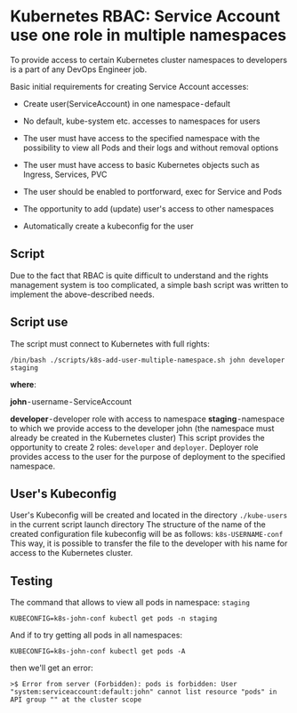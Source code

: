 # Kubernetes RBAC: Service Account use one role in multiple namespaces
To provide access to certain Kubernetes cluster namespaces to developers is a part of any DevOps Engineer job.

Basic initial requirements for creating Service Account accesses:

* Create user(ServiceAccount) in one namespace - default

* No default, kube-system etc. accesses to namespaces for users

* The user must have access to the specified namespace with the possibility to view all Pods and their logs and without removal options

* The user must have access to basic Kubernetes objects such as Ingress, Services, PVC

* The user should be enabled to portforward, exec for Service and Pods

* The opportunity to add (update) user's access to other namespaces

* Automatically create a kubeconfig for the user

## Script
Due to the fact that RBAC is quite difficult to understand and the rights management system is too complicated, a simple bash script was written to implement the above-described needs.

## Script use

The script must connect to Kubernetes with full rights:

```
/bin/bash ./scripts/k8s-add-user-multiple-namespace.sh john developer staging
```

**where**:

**john** - username - ServiceAccount

**developer** - developer role with access to namespace
**staging** - namespace to which we provide access to the developer john (the namespace must already be created in the Kubernetes cluster)
This script provides the opportunity to create 2 roles: `developer` and `deployer`. Deployer role provides access to the user for the purpose of deployment to the specified namespace.

## User's Kubeconfig

User's Kubeconfig will be created and located in the directory `./kube-users` in the current script launch directory
The structure of the name of the created configuration file kubeconfig will be as follows: `k8s-USERNAME-conf`
This way, it is possible to transfer the file to the developer with his name for access to the Kubernetes cluster.


## Testing
The command that allows to view all pods in namespace: `staging`

```
KUBECONFIG=k8s-john-conf kubectl get pods -n staging
```

And if to try getting all pods in all namespaces:

```
KUBECONFIG=k8s-john-conf kubectl get pods -A
```

then we'll get an error:

```
>$ Error from server (Forbidden): pods is forbidden: User "system:serviceaccount:default:john" cannot list resource "pods" in API group "" at the cluster scope
```